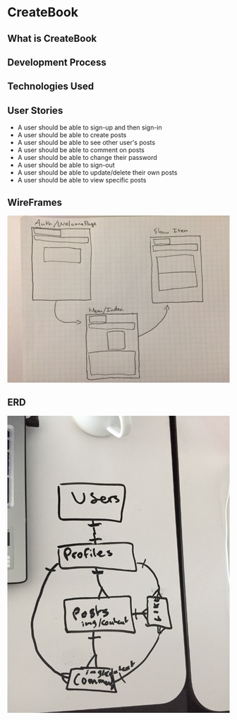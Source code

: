 # CreateBook

## What is CreateBook

## Development Process

## Technologies Used

## User Stories
  - A user should be able to sign-up and then sign-in
  - A user should be able to create posts
  - A user should be able to see other user's posts
  - A user should be able to comment on posts
  - A user should be able to change their password
  - A user should be able to sign-out
  - A user should be able to update/delete their own posts
  - A user should be able to view specific posts

## WireFrames
![WireFrame](https://github.com/lbreguet/createBook/blob/master/FullSizeRender.jpg "WireFrame")

## ERD
![ERD](https://github.com/lbreguet/createBook/blob/master/erd-createbook.JPG "ERD")
